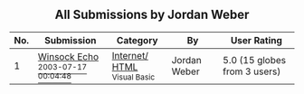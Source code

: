 ﻿<div align="center">

## All Submissions by Jordan Weber

</div>

No.  | Submission | Category | By   | User Rating
---- | ---------- | -------- | ---- | -----------
1 | [Winsock Echo<br /><sup>2003-07-17 00:04:48</sup>](https://github.com/Planet-Source-Code/jordan-weber-winsock-echo__1-46970) | [Internet/ HTML<br /><sup>Visual Basic</sup>](../ByCategory/internet-html__1-34.md) | Jordan Weber | 5.0 (15 globes from 3 users)
